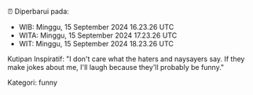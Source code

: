 ⏰ Diperbarui pada:
- WIB: Minggu, 15 September 2024 16.23.26 UTC
- WITA: Minggu, 15 September 2024 17.23.26 UTC
- WIT: Minggu, 15 September 2024 18.23.26 UTC

Kutipan Inspiratif:
"I don't care what the haters and naysayers say. If they make jokes about me, I'll laugh because they'll probably be funny."


Kategori: funny

